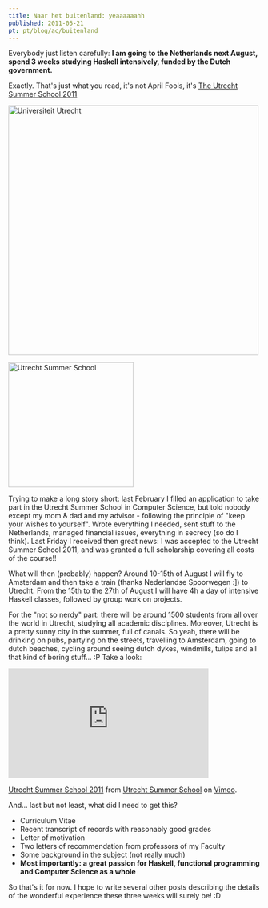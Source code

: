 ```yaml
---
title: Naar het buitenland: yeaaaaaahh
published: 2011-05-21
pt: pt/blog/ac/buitenland
---
```


Everybody just listen carefully:
**I am going to the Netherlands next August, spend 3 weeks studying Haskell intensively, funded by the Dutch government.**

Exactly. That's just what you read, it's not April Fools,
it's [The Utrecht Summer School 2011][1]

<div id="imgdiv-uu"><style type="text/css" scoped> #imgdiv-uu img { width:500px };</style>

![Universiteit Utrecht](/files/imgs/2011-05_UUlogo.gif)

</div>

<div id="imgdiv-uss"><style type="text/css" scoped> #imgdiv-uss img { width:250px };</style>

![Utrecht Summer School](/files/imgs/2011-05_logo_uss.gif)

</div>

<!--more-->

Trying to make a long story short:
last February I filled an application to take part in the Utrecht Summer School in Computer Science,
but told nobody except my mom & dad and my advisor - following the principle of "keep your wishes to yourself".
Wrote everything I needed, sent stuff to the Netherlands, managed financial issues, everything in secrecy (so do I think).
Last Friday I received then great news: I was accepted to the Utrecht Summer School 2011, and was granted a full scholarship covering all costs of the course!!

What will then (probably) happen?
Around 10-15th of August I will fly to Amsterdam and then take a train (thanks Nederlandse Spoorwegen :]) to Utrecht.
From the 15th to the 27th of August I will have 4h a day of intensive Haskell classes, followed by group work on projects.

For the "not so nerdy" part: there will be around 1500 students from all over the world in Utrecht, studying all academic disciplines.
Moreover, Utrecht is a pretty sunny city in the summer, full of canals.
So yeah, there will be drinking on pubs, partying on the streets, travelling to Amsterdam, going to dutch beaches, cycling around seeing dutch dykes, windmills, tulips and all that kind of boring stuff... :P Take a look:

<iframe src="http://player.vimeo.com/video/18421855?title=0&byline=0&portrait=0" width="400" height="220" frameborder="0"></iframe>

[Utrecht Summer School 2011][2] from [Utrecht Summer School][3] on [Vimeo][4].

And... last but not least, what did I need to get this?

  * Curriculum Vitae
  * Recent transcript of records with reasonably good grades
  * Letter of motivation
  * Two letters of recommendation from professors of my Faculty
  * Some background in the subject (not really much)
  * **Most importantly: a great passion for Haskell, functional programming and Computer Science as a whole**

So that's it for now.
I hope to write several other posts describing the details of the wonderful experience these three weeks will surely be! :D

[1]: <http://www.utrechtsummerschool.nl/>
[2]: <http://vimeo.com/18421855>
[3]: <http://vimeo.com/user5643916>
[4]: <http://vimeo.com>
